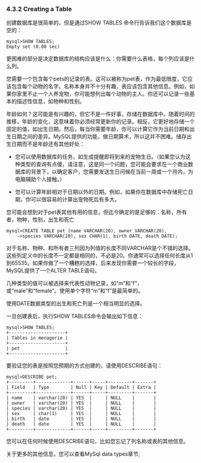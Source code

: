 ### 4.3.2 Creating a Table

创建数据库是很简单的，但是通过SHOW TABLES 命令行告诉我们这个数据库是空的：

```
mysql>SHOW TABLES;
Empty set (0.00 sec)
```

更困难的部分是决定数据库的结构应该是什么：你需要什么表格，每个列应该是什么列。

您需要一个包含每个pets的记录的表。这可以被称为pet表，作为最低限度，它应该包含每个动物的名字。名称本身并不十分有趣，表应该包含其他信息。例如，如果你家里不止一个人养宠物，你可能想列出每个动物的主人。你还可以记录一些基本的描述性信息，如物种和性别。

年龄如何？这可能是有兴趣的，但它不是一件好事，存储在数据库中。随着时间的推移，年龄的变化，这意味着你必须经常更新你的记录。相反，它更好地存储一个固定的值，如出生日期。然后，每当你需要年龄，你可以计算它作为当前日期和出生日期之间的差异。MySQL提供的功能，做日期算术，所以这并不困难。储存出生日期而不是年龄还有其他好处：

* 您可以使用数据库的任务，如生成提醒即将到来的宠物生日。（如果您认为这种类型的查询有点傻，请注意，这是同一个问题，您可能会要求在一个商业数据库的背景下，以确定客户，您需要发送生日问候在当前一周或一个月内，为电脑辅助个人接触。）

* 您可以计算年龄相对于日期以外的日期。例如，如果你在数据库中存储死亡日期，你可以很容易的计算出宠物死后有多大。

您可能会想到对于pet表其他有用的信息，但迄今确定的是足够的：名称，所有者，物种，性别，出生和死亡

```
mysql>CREATE TABLE pet (name VARCHAR(20), owner VARCHAR(20),
    ->species VARCHAR(20), sex CHAR(1), birth DATE, death DATE);
```

对于名称、物种、和所有者三列因为列值的长度不同VARCHAR是个不错的选择。这些列定义中的长度不一定都是相同的，不必是20。你通常可以选择任何长度从1到65535。如果你做了一个糟糕的选择，后来发现你需要一个较长的字段，MySQL提供了一个ALTER TABLE语句。

几种类型的值可以被选择来代表性动物记录，如“m”和“f”，或“male”和“female”。使用单个字符“m”和“f”是最简单的。

使用DATE数据类型的出生和死亡列是一个相当明显的选择。

一旦创建表后，执行SHOW TABLES命令会输出如下信息：

```
mysql>SHOW TABLES;
+---------------------+
| Tables in menagerie |
+---------------------+
| pet                 |
+---------------------+
```

要验证您的表是按照您预期的方式创建的，请使用DESCRIBE语句：

```
mysql>DESCRIBE pet;
+---------+-------------+------+-----+---------+-------+
| Field   | Type        | Null | Key | Default | Extra |
+---------+-------------+------+-----+---------+-------+
| name    | varchar(20) | YES  |     | NULL    |       |
| owner   | varchar(20) | YES  |     | NULL    |       |
| species | varchar(20) | YES  |     | NULL    |       |
| sex     | char(1)     | YES  |     | NULL    |       |
| birth   | date        | YES  |     | NULL    |       |
| death   | date        | YES  |     | NULL    |       |
+---------+-------------+------+-----+---------+-------+
```

您可以在任何时候使用DESCRIBE语句，比如您忘记了列名称或表的其他信息。

关于更多的其他信息，您可以查看MySql data types章节;











